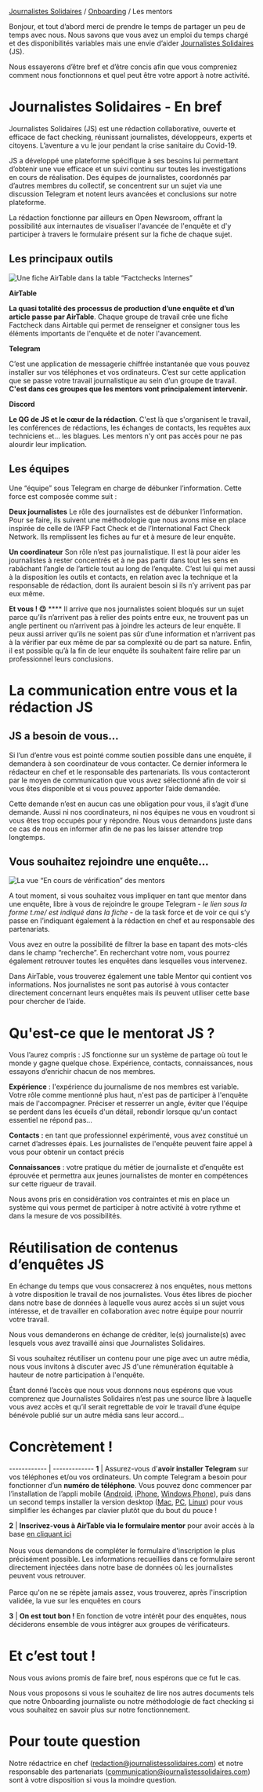 [Journalistes Solidaires](https://github.com/journalistes-solidaires) / [Onboarding](https://github.com/Journalistes-Solidaires/onboarding) / Les mentors


Bonjour, et tout d’abord merci de prendre le temps de partager un peu de temps avec nous. 
Nous savons que vous avez un emploi du temps chargé et des disponibilités variables mais une envie d’aider [Journalistes Solidaires](http://journalistessolidaires.com) (JS). 

Nous essayerons d’être bref et d’être concis afin que vous compreniez comment nous fonctionnons et quel peut être votre apport à notre activité.

# Journalistes Solidaires - En bref 

Journalistes Solidaires (JS) est une rédaction collaborative, ouverte et efficace de fact checking, réunissant journalistes, développeurs, experts et citoyens. L’aventure a vu le jour pendant la crise sanitaire du Covid-19.

JS a développé une plateforme spécifique à ses besoins lui permettant d’obtenir une vue efficace et un suivi continu sur toutes les investigations en cours de réalisation. Des équipes de journalistes, coordonnés par d’autres membres du collectif, se concentrent sur un sujet via une discussion Telegram et notent leurs avancées et conclusions sur notre plateforme.

La rédaction fonctionne par ailleurs en Open Newsroom, offrant la possibilité aux internautes de visualiser l'avancée de l'enquête et d'y participer à travers le formulaire présent sur la fiche de chaque sujet.


## Les principaux outils 


![Une fiche AirTable dans la table “Factchecks Internes”](https://paper-attachments.dropbox.com/s_DDCF8915682EB26F0FD0373239192C13D8C71357A73C2231753DD98EFDF26570_1587379288168_Capture+decran+2020-04-20+a+12.41.14.png)


**AirTable**

**La quasi totalité des processus de production d’une enquête et d’un article passe par AirTable**. Chaque groupe de travail crée une fiche Factcheck dans Airtable qui permet de renseigner et consigner tous les éléments importants de l'enquête et de noter l'avancement.


**Telegram** 

C’est une application de messagerie chiffrée instantanée que vous pouvez installer sur vos téléphones et vos ordinateurs. C’est sur cette application que se passe votre travail journalistique au sein d’un groupe de travail. **C'est dans ces groupes que les mentors vont principalement intervenir.**

  
**Discord** 

**Le QG de JS et le cœur de la rédaction**. C'est là que s'organisent le travail, les conférences de rédactions, les échanges de contacts, les requêtes aux techniciens et… les blagues. Les mentors n'y ont pas accès pour ne pas alourdir leur implication.


## Les équipes 

Une “équipe” sous Telegram en charge de débunker l’information. Cette force est composée comme suit : 


**Deux journalistes** 
Le rôle des journalistes est de débunker l’information. Pour se faire, ils suivent une méthodologie que nous avons mise en place inspirée de celle de l’AFP Fact Check et de l’International Fact Check Network. Ils remplissent les fiches au fur et à mesure de leur enquête. 


**Un coordinateur** 
Son rôle n’est pas journalistique. Il est là pour aider les journalistes à rester concentrés et à ne pas partir dans tout les sens en rabâchant l’angle de l’article tout au long de l’enquête. C’est lui qui met aussi à la disposition les outils et contacts, en relation avec la technique et la responsable de rédaction, dont ils auraient besoin si ils n’y arrivent pas par eux même. 


**Et vous !  😉**  ****
Il arrive que nos journalistes soient bloqués sur un sujet parce qu’ils n’arrivent pas à relier des points entre eux, ne trouvent pas un angle pertinent ou n’arrivent pas à joindre les acteurs de leur enquête. Il peux aussi arriver qu’ils ne soient pas sûr d’une information et n’arrivent pas à la vérifier par eux même de par sa complexité ou de part sa nature. Enfin, il est possible qu’à la fin de leur enquête ils souhaitent faire relire par un professionnel leurs conclusions. 


# La communication entre vous et la rédaction JS 


## JS a besoin de vous… 

Si l’un d’entre vous est pointé comme soutien possible dans une enquête, il demandera à son coordinateur de vous contacter. Ce dernier informera le rédacteur en chef et le responsable des partenariats. Ils vous contacteront par le moyen de communication que vous avez sélectionné afin de voir si vous êtes disponible et si vous pouvez apporter l’aide demandée. 

Cette demande n’est en aucun cas une obligation pour vous, il s’agit d’une demande. Aussi ni nos coordinateurs, ni nos équipes ne vous en voudront si vous êtes trop occupés pour y répondre. Nous vous demandons juste dans ce cas de nous en informer afin de ne pas les laisser attendre trop longtemps. 


## Vous souhaitez rejoindre une enquête…


![La vue “En cours de vérification” des mentors](https://paper-attachments.dropbox.com/s_3DF8B78B80B1C8A2418F17DEAECFCBF7495C16F8FFF588BBA379ACA76129801D_1587799290156_image.png)


A tout moment, si vous souhaitez vous impliquer en tant que mentor dans une enquête, libre à vous de rejoindre le groupe Telegram - *le lien sous la forme t.me/ est indiqué dans la fiche* -  de la task force et de voir ce qui s’y passe en l’indiquant également à la rédaction en chef et au responsable des partenariats. 

Vous avez en outre la possibilité de filtrer la base en tapant des mots-clés dans le champ “recherche”.  En recherchant votre nom, vous pourrez également retrouver toutes les enquêtes dans lesquelles vous intervenez.

Dans AirTable, vous trouverez également une table Mentor qui contient vos informations. Nos journalistes ne sont pas autorisé à vous contacter directement concernant leurs enquêtes mais ils peuvent utiliser cette base pour chercher de l’aide. 


# Qu'est-ce que le mentorat JS ?

Vous l’aurez compris : JS fonctionne sur un système de partage où tout le monde y gagne quelque chose. Expérience, contacts, connaissances, nous essayons d’enrichir chacun de nos membres. 

**Expérience** : l'expérience du journalisme de nos membres est variable. Votre rôle comme mentionné plus haut, n'est pas de participer à l'enquête mais de l'accompagner. Préciser et resserrer un angle, éviter que l'équipe se perdent dans les écueils d'un détail, rebondir lorsque qu'un contact essentiel ne répond pas…

**Contacts :** en tant que professionnel expérimenté, vous avez constitué un carnet d’adresses épais. Les journalistes de l'enquête peuvent faire appel à vous pour obtenir un contact précis 

**Connaissances** : votre pratique du métier de journaliste et d’enquête est éprouvée et permettra aux jeunes journalistes de monter en compétences sur cette rigueur de travail. 

Nous avons pris en considération vos contraintes et mis en place un système qui vous permet de participer à notre activité à votre rythme et dans la mesure de vos possibilités. 


# Réutilisation de contenus d’enquêtes JS 

 
En échange du temps que vous consacrerez à nos enquêtes, nous mettons à votre disposition le travail de nos journalistes. Vous êtes libres de piocher dans notre base de données à laquelle vous aurez accès si un sujet vous intéresse, et de travailler en collaboration avec notre équipe pour nourrir votre travail. 

Nous vous demanderons en échange de créditer, le(s) journaliste(s) avec lesquels vous avez travaillé ainsi que Journalistes Solidaires. 

Si vous souhaitez réutiliser un contenu pour une pige avec un autre média, nous vous invitons à discuter avec JS d'une rémunération équitable à hauteur de notre participation à l'enquête.

Étant donné l’accès que nous vous donnons nous espérons que vous comprenez que Journalistes Solidaires n’est pas une source libre à laquelle vous avez accès et qu’il serait regrettable de voir le travail d’une équipe bénévole publié sur un autre média sans leur accord…  

# Concrètement !

------------ | -------------
**1** |  Assurez-vous d'**avoir installer Telegram** sur vos téléphones et/ou vos ordinateurs.
Un compte Telegram a besoin pour fonctionner d’un **numéro de téléphone**. Vous pouvez donc commencer par l’installation de l’appli mobile ([Android](https://play.google.com/store/apps/details?id=org.telegram.messenger), [iPhone](https://apps.apple.com/app/telegram-messenger/id686449807), [Windows Phone](https://www.microsoft.com/fr-fr/p/telegram-messenger/9wzdncrdzhs0?rtc=1)), puis dans un second temps installer la version desktop ([Mac](https://telegram.org/dl/desktop/mac), [PC](https://telegram.org/dl/desktop/win), [Linux](https://telegram.org/dl/desktop/linux)) pour vous simplifier les échanges par clavier plutôt que du bout du pouce !

**2** | **Inscrivez-vous à AirTable via le formulaire mentor** pour avoir accès à la base [en cliquant ici](https://airtable.com/shrJBVrquCmKiCJY8)<br><br>Nous vous demandons de compléter le formulaire d'inscription le plus précisément possible. Les informations recueillies dans ce formulaire seront directement injectées dans notre base de données où les journalistes peuvent vous retrouver. <br><br>Parce qu'on ne se répète jamais assez, vous trouverez, après l'inscription validée, la vue sur les enquêtes en cours

**3** | **On est tout bon !** En fonction de votre intérêt pour des enquêtes, nous déciderons ensemble de vous intégrer aux groupes de vérificateurs.


# Et c’est tout !

Nous vous avions promis de faire bref, nous espérons que ce fut le cas. 

Nous vous proposons si vous le souhaitez de lire nos autres documents tels que notre Onboarding journaliste ou notre méthodologie de fact checking si vous souhaitez en savoir plus sur notre fonctionnement. 


# Pour toute question

Notre rédactrice en chef (redaction@journalistessolidaires.com) et notre responsable des partenariats (communication@journalistessolidaires.com) sont à votre disposition si vous la moindre question.  

